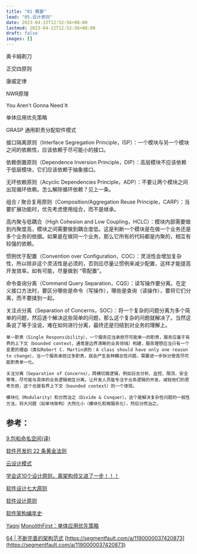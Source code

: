 ```yaml
---
title: "01 概要"
lead: "05.设计原则"
date: 2023-04-22T12:52:56+08:00
lastmod: 2023-04-22T12:52:56+08:00
draft: false
images: []
---
```


奥卡姆剃刀

正交四原则

康威定律

NWR原理

You Aren't Gonna Need It

单体应用优先策略

GRASP 通用职责分配软件模式


接口隔离原则（Interface Segregation Principle，ISP）：一个模块与另一个模块之间的依赖性，应该依赖于尽可能小的接口。

依赖倒置原则（Dependence Inversion Principle，DIP）：高层模块不应该依赖于低层模块，它们应该依赖于抽象接口。

无环依赖原则（Acyclic Dependencies Principle，ADP）：不要让两个模块之间出现循环依赖。怎么解除循环依赖？见上一条。

组合 / 聚合复用原则（Composition/Aggregation Reuse Principle，CARP）：当要扩展功能时，优先考虑使用组合，而不是继承。

高内聚与低耦合（High Cohesion and Low Coupling，HCLC）：模块内部需要做到内聚度高，模块之间需要做到耦合度低。这是判断一个模块是在做一个业务还是多个业务的依据。如果是在做同一个业务，那么它所有的代码都是内聚的，相互有较强的依赖。

惯例优于配置（Convention over Configuration，COC）：灵活性会增加复杂性，所以除非这个灵活性是必须的，否则应尽量让惯例来减少配置，这样才能提高开发效率。如有可能，尽量做到 “零配置”。

命令查询分离（Command Query Separation，CQS）：读写操作要分离。在定义接口方法时，要区分哪些是命令（写操作），哪些是查询（读操作），要将它们分离，而不要揉到一起。

关注点分离（Separation of Concerns，SOC）：将一个复杂的问题分离为多个简单的问题，然后逐个解决这些简单的问题，那么这个复杂的问题就解决了。当然这条说了等于没说，难在如何进行分离，最终还是归结到对业务的理解上。

    单一职责（Single Responsibility），一个服务应当承担尽可能单一的职责，服务应基于有界的上下文（bounded context，通常是边界清晰的业务领域）构建，服务理想应当只有一个变更的理由（类似Robert C. Martin讲的：A class should have only one reason to change），当一个服务承担过多职责，就会产生各种耦合性问题，需要进一步拆分使其尽可能职责单一化。

    关注分离（Separation of Concerns），跨横切面逻辑，例如日志分析、监控、限流、安全等等，尽可能与具体的业务逻辑相互分离，让开发人员能专注于业务逻辑的开发，减轻他们的思考负担，这个也是有界上下文（bounded context）的一个体现。

    模块化（Modularity）和分而治之（Divide & Conquer），这个是解决复杂性问题的一般性方法，将大问题（如单块架构）大而化小（模块化和微服务化），然后分而治之。


## 参考：

[9.包和命名空间(译)](https://www.jianshu.com/p/ebaa2e11d25e)

[软件开发的 22 条黄金法则](https://www.techug.com/post/22-golden-rules-of-software-development.html)

[云设计模式](https://iambowen.gitbooks.io/cloud-design-pattern/content/cloud-design-patterns.html)

[学会这10个设计原则，离架构师又进了一步！！！](https://www.jianshu.com/p/cdf30c24833f)

[软件设计七大原则](https://www.jianshu.com/p/c8af8da9fe9c)

[软件设计原则](http://kaelzhang81.github.io/2015/07/05/%E8%BD%AF%E4%BB%B6%E8%AE%BE%E8%AE%A1%E5%8E%9F%E5%88%99%E5%9F%B9%E8%AE%AD/)

[软件架构编年史](https://herbertograca.com/2017/07/03/the-software-architecture-chronicles/)

[Yagni](https://martinfowler.com/bliki/Yagni.html)
[MonolithFirst：单体应用优先策略](https://www.infoq.cn/article/2015/06/thoughtworks-monolithfirst)

[64 | 不断完善的架构范式](https://time.geekbang.org/column/article/177746)
[https://segmentfault.com/a/1190000037420873](https://segmentfault.com/a/1190000037420873)
